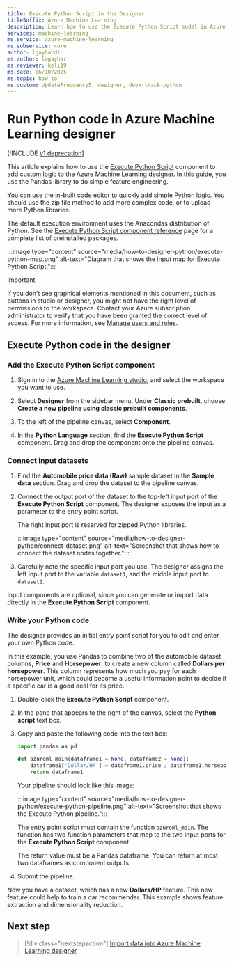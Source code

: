 ```yaml
---
title: Execute Python Script in the Designer
titleSuffix: Azure Machine Learning
description: Learn how to use the Execute Python Script model in Azure Machine Learning designer to run custom operations written in Python.
services: machine-learning
ms.service: azure-machine-learning
ms.subservice: core
author: lgayhardt
ms.author: lagayhar
ms.reviewer: keli19
ms.date: 06/10/2025
ms.topic: how-to
ms.custom: UpdateFrequency5, designer, devx-track-python
---
```


# Run Python code in Azure Machine Learning designer

[!INCLUDE [v1 deprecation](../includes/sdk-v1-deprecation.md)]

This article explains how to use the [Execute Python Script](../algorithm-module-reference/execute-python-script.md) component to add custom logic to the Azure Machine Learning designer. In this guide, you use the Pandas library to do simple feature engineering.

You can use the in-built code editor to quickly add simple Python logic. You should use the zip file method to add more complex code, or to upload more Python libraries.

The default execution environment uses the Anacondas distribution of Python. See the [Execute Python Script component reference](../algorithm-module-reference/execute-python-script.md) page for a complete list of preinstalled packages.

:::image type="content" source="media/how-to-designer-python/execute-python-map.png" alt-text="Diagram that shows the input map for Execute Python Script.":::

> [!IMPORTANT]
> If you don't see graphical elements mentioned in this document, such as buttons in studio or designer, you might not have the right level of permissions to the workspace. Contact your Azure subscription administrator to verify that you have been granted the correct level of access. For more information, see [Manage users and roles](../how-to-assign-roles.md).

## Execute Python code in the designer

### Add the Execute Python Script component

1. Sign in to the [Azure Machine Learning studio](https://ml.azure.com), and select the workspace you want to use.

1. Select **Designer** from the sidebar menu. Under **Classic prebuilt**, choose **Create a new pipeline using classic prebuilt components**.

1. To the left of the pipeline canvas, select **Component**.

1. In the **Python Language** section, find the **Execute Python Script** component. Drag and drop the component onto the pipeline canvas.

### Connect input datasets

1. Find the **Automobile price data (Raw)** sample dataset in the **Sample data** section. Drag and drop the dataset to the pipeline canvas.

1. Connect the output port of the dataset to the top-left input port of the **Execute Python Script** component. The designer exposes the input as a parameter to the entry point script.

    The right input port is reserved for zipped Python libraries.

    :::image type="content" source="media/how-to-designer-python/connect-dataset.png" alt-text="Screenshot that shows how to connect the dataset nodes together.":::

1. Carefully note the specific input port you use. The designer assigns the left input port to the variable `dataset1`, and the middle input port to `dataset2`.

Input components are optional, since you can generate or import data directly in the **Execute Python Script** component.

### Write your Python code

The designer provides an initial entry point script for you to edit and enter your own Python code.

In this example, you use Pandas to combine two of the automobile dataset columns, **Price** and **Horsepower**, to create a new column called **Dollars per horsepower**. This column represents how much you pay for each horsepower unit, which could become a useful information point to decide if a specific car is a good deal for its price.

1. Double-click the **Execute Python Script** component.

1. In the pane that appears to the right of the canvas, select the **Python script** text box.

1. Copy and paste the following code into the text box:

    ```python
    import pandas as pd
    
    def azureml_main(dataframe1 = None, dataframe2 = None):
        dataframe1['Dollar/HP'] = dataframe1.price / dataframe1.horsepower
        return dataframe1
    ```

    Your pipeline should look like this image:

    :::image type="content" source="media/how-to-designer-python/execute-python-pipeline.png" alt-text="Screenshot that shows the Execute Python pipeline.":::

    The entry point script must contain the function `azureml_main`. The function has two function parameters that map to the two input ports for the **Execute Python Script** component.

    The return value must be a Pandas dataframe. You can return at most two dataframes as component outputs.

1. Submit the pipeline.

Now you have a dataset, which has a new **Dollars/HP** feature. This new feature could help to train a car recommender. This example shows feature extraction and dimensionality reduction.

## Next step

> [!div class="nextstepaction"]
> [Import data into Azure Machine Learning designer](how-to-designer-import-data.md)
